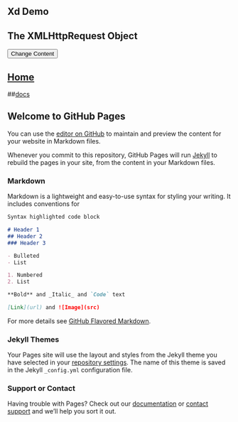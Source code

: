 ## Xd Demo
<div id="debug"></div>
<div id="demo">
<h2>The XMLHttpRequest Object</h2>
<button type="button" onclick="loadDoc(songSrc(1))">Change Content</button>
</div>

## [Home](https://littleflute.github.io/blog/) 

##[docs](https://littleflute.github.io/blog/docs)
 
## Welcome to GitHub Pages

You can use the [editor on GitHub](https://github.com/littleflute/blog/edit/master/README.md) to maintain and preview the content for your website in Markdown files.

Whenever you commit to this repository, GitHub Pages will run [Jekyll](https://jekyllrb.com/) to rebuild the pages in your site, from the content in your Markdown files.

### Markdown

Markdown is a lightweight and easy-to-use syntax for styling your writing. It includes conventions for

```markdown
Syntax highlighted code block

# Header 1
## Header 2
### Header 3

- Bulleted
- List

1. Numbered
2. List

**Bold** and _Italic_ and `Code` text

[Link](url) and ![Image](src)
```

For more details see [GitHub Flavored Markdown](https://guides.github.com/features/mastering-markdown/).

### Jekyll Themes

Your Pages site will use the layout and styles from the Jekyll theme you have selected in your [repository settings](https://github.com/littleflute/blog/settings). The name of this theme is saved in the Jekyll `_config.yml` configuration file.

### Support or Contact

Having trouble with Pages? Check out our [documentation](https://help.github.com/categories/github-pages-basics/) or [contact support](https://github.com/contact) and we’ll help you sort it out.

<!-- xd script-->
<script>
var x = document.getElementsByTagName("h1")[0];
x.innerHTML = "LittleFlute's Blog V0.3.3";
var b	= document.getElementById("banner");
var s = b.innerHTML;
s += "<a href='docs' class='button downloads'>docs</a>";
s += "<a href='html' class='button downloads'>html</a>";
b.innerHTML = s;


var gN   = 0;
var gStr = "";
function songSrc(n)
{
	gN = n;
    var s = "https://littleflute.github.io/blog/html/songs/s00" + n + ".html";
    return s;
}
function loadDoc(src) {
  var xhttp = new XMLHttpRequest();
  xhttp.onreadystatechange = function() {
    if (this.readyState == 4 && this.status == 200) {
      var str = this.responseText;
   //   document.getElementById("demo").innerHTML =str;
      
      //
      var pos = str.indexOf("scale=1.165199");
      
      document.getElementById("debug").innerHTML = pos;
      if(pos !=-1)
      {
         gStr += gN;
         gStr += ": ";
         gStr += "<a href=' ";
		 gStr += src;
         gStr += "'> ";
		 gStr += gN;
		 gStr += "</a>";
         gStr += "<br>";
         document.getElementById("demo").innerHTML = gStr;
		 loadDoc(songSrc(gN+1));

      }
     //*/
    }
  };
  xhttp.open("GET", src, true);
  xhttp.send();
}
 
loadDoc(songSrc(1));

</script>
<!-- end xd script-->

